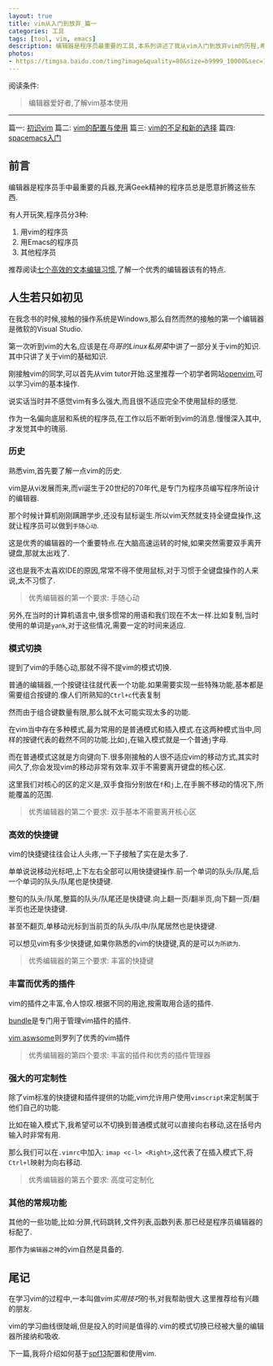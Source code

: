 ```yaml
---
layout: true
title: vim从入门到放弃_篇一
categories: 工具
tags: [tool, vim, emacs]
description: 编辑器是程序员最重要的工具,本系列讲述了我从vim入门到放弃vim的历程,希望对其他人有所帮助
photos:
- https://timgsa.baidu.com/timg?image&quality=80&size=b9999_10000&sec=1490529192&di=a4bb06fea2b597a8745cbc4f68045eef&imgtype=jpg&er=1&src=http%3A%2F%2Fvimg.256.cc%2Fuploads%2F2017%2F0217%2F20170217040206958.jpg
---
```


阅读条件:
> 编辑器爱好者,了解vim基本使用

---

篇一: [初识vim](http://yitinglove.cn/blog/2017/03/19/vim_to_emacs_1/)
篇二: [vim的配置与使用](http://yitinglove.cn/blog/2017/03/26/vim_to_emacs_2/)
篇三: [vim的不足和新的选择](http://yitinglove.cn/blog/2017/04/04/vim_to_emacs_3/)
篇四: [spacemacs入门](http://yitinglove.cn/blog/2017/04/23/vim_to_emacs_4/)


<!--more-->
## 前言
编辑器是程序员手中最重要的兵器,充满Geek精神的程序员总是愿意折腾这些东西.

有人开玩笑,程序员分3种:
1. 用vim的程序员
2. 用Emacs的程序员
3. 其他程序员

推荐阅读[七个高效的文本编辑习惯](http://blog.jobbole.com/44891/),了解一个优秀的编辑器该有的特点.

## 人生若只如初见
在我念书的时候,接触的操作系统是Windows,那么自然而然的接触的第一个编辑器是微软的Visual Studio.

第一次听到vim的大名,应该是在*鸟哥的Linux私房菜*中讲了一部分关于vim的知识.其中只讲了关于vim的基础知识.

刚接触vim的同学,可以首先从vim tutor开始.这里推荐一个初学者网站[openvim](http://www.openvim.com/),可以学习vim的基本操作.

说实话当时并不感觉vim有多么强大,而且很不适应完全不使用鼠标的感觉.

作为一名偏向底层和系统的程序员,在工作以后不断听到vim的消息.慢慢深入其中,才发觉其中的瑰丽.

### 历史

熟悉vim,首先要了解一点vim的历史.

vim是从vi发展而来,而vi诞生于20世纪的70年代,是专门为程序员编写程序所设计的编辑器.

那个时候计算机刚刚蹒跚学步,还没有鼠标诞生.所以vim天然就支持全键盘操作,这就让程序员可以做到`手随心动`.

这是优秀的编辑器的一个重要特点.在大脑高速运转的时候,如果突然需要双手离开键盘,那就太出戏了.

这也是我不太喜欢IDE的原因,常常不得不使用鼠标,对于习惯于全键盘操作的人来说,太不习惯了.

> 优秀编辑器的第一个要求: 手随心动

另外,在当时的计算机语言中,很多惯常的用语和我们现在不太一样.比如复制,当时使用的单词是`yank`,对于这些情况,需要一定的时间来适应.

### 模式切换
提到了vim的手随心动,那就不得不提vim的模式切换.

普通的编辑器,一个按键往往就代表一个功能.如果需要实现一些特殊功能,基本都是需要组合按键的.像人们所熟知的`Ctrl+c`代表复制

然而由于组合键数量有限,那么就不太可能实现太多的功能.

在vim当中存在多种模式,最为常用的是普通模式和插入模式.在这两种模式当中,同样的按键代表的截然不同的功能.比如`j`,在输入模式就是一个普通`j`字母.

而在普通模式这就是方向键向下.很多刚接触的人很不适应vim的移动方式,其实时间久了,你会发现vim的移动非常有效率.双手不需要离开键盘的核心区.

这里我们对核心的区的定义是,双手食指分别放在`f`和`j`上,在手腕不移动的情况下,所能覆盖的范围.

> 优秀编辑器的第二个要求: 双手基本不需要离开核心区

### 高效的快捷键
vim的快捷键往往会让人头疼,一下子接触了实在是太多了.

单单说说移动光标吧,上下左右全部可以用快捷键操作.前一个单词的队头/队尾,后一个单词的队头/队尾也是快捷键.

整句的队头/队尾,整篇的队头/队尾还是快捷键.向上翻一页/翻半页,向下翻一页/翻半页也还是快捷键.

甚至不翻页,单移动光标到当前页的队头/队中/队尾居然也是快捷键.

可以想见vim有多少快捷键,如果你熟悉的vim的快捷键,真的是可以`为所欲为`.

> 优秀编辑器的第三个要求: 丰富的快捷键

### 丰富而优秀的插件

vim的插件之丰富,令人惊叹.根据不同的用途,按需取用合适的插件.

[bundle](https://github.com/VundleVim/Vundle.vim)是专门用于管理vim插件的插件.

[vim aswsome](http://vimawesome.com/)则罗列了优秀的vim插件

> 优秀编辑器的第四个要求: 丰富的插件和优秀的插件管理器

### 强大的可定制性

除了vim标准的快捷键和插件提供的功能,vim允许用户使用`vimscript`来定制属于他们自己的功能.

比如在输入模式下,我希望可以不切换到普通模式就可以直接向右移动,这在括号内输入时非常有用.

那么我们可以在`.vimrc`中加入: `imap <c-l> <Right>`,这代表了在插入模式下,将`Ctrl+l`映射为向右移动.

> 优秀编辑器的第五个要求: 高度可定制化

### 其他的常规功能

其他的一些功能,比如:分屏,代码跳转,文件列表,函数列表.那已经是程序员编辑器的标配了.

那作为`编辑器之神`的vim自然是具备的.

## 尾记
在学习vim的过程中,一本叫做*vim实用技巧*的书,对我帮助很大.这里推荐给有兴趣的朋友.

vim的学习曲线很陡峭,但是投入的时间是值得的.vim的模式切换已经被大量的编辑器所接纳和吸收.

下一篇,我将介绍如何基于[spf13](https://github.com/spf13/spf13-vim)配置和使用vim.

